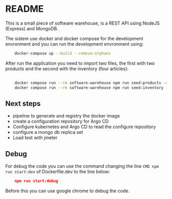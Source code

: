 # README

This is a small piece of software warehouse, is a REST API using NodeJS (Express) and MongoDB.

The sistem use docker and docker compose for the development envronment and you can run the development envronment using:

```sh
    docker-compose up --build --remove-orphans
```

After run the application you need to import two files, the first with two products and the second with the inventory (four articles):

```sh
    
    docker compose run --rm software-warehouse npm run seed:products -d
    docker compose run --rm software-warehouse npm run seed:inventory -d

```

## Next steps

* pipeline to generate and registry the docker image
* create a configuration repository for Argo CD
* Configure kubernetes and Argo CD to read the configure repository
* configure a mongo db replica set
* Load test with jmeter

## Debug

For debug the code you can use the command changing the line `CMD npm run start:dev` of Dockerfile.dev to the line below:

```json
    npm run start:debug
```

Before this you can use google chrome to debug the code.

